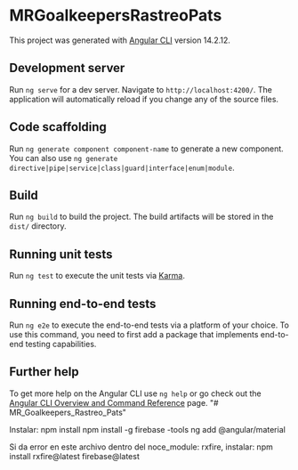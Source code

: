 # MRGoalkeepersRastreoPats

This project was generated with [Angular CLI](https://github.com/angular/angular-cli) version 14.2.12.

## Development server

Run `ng serve` for a dev server. Navigate to `http://localhost:4200/`. The application will automatically reload if you change any of the source files.

## Code scaffolding

Run `ng generate component component-name` to generate a new component. You can also use `ng generate directive|pipe|service|class|guard|interface|enum|module`.

## Build

Run `ng build` to build the project. The build artifacts will be stored in the `dist/` directory.

## Running unit tests

Run `ng test` to execute the unit tests via [Karma](https://karma-runner.github.io).

## Running end-to-end tests

Run `ng e2e` to execute the end-to-end tests via a platform of your choice. To use this command, you need to first add a package that implements end-to-end testing capabilities.

## Further help

To get more help on the Angular CLI use `ng help` or go check out the [Angular CLI Overview and Command Reference](https://angular.io/cli) page.
"# MR_Goalkeepers_Rastreo_Pats" 


Instalar:
npm install
npm install -g firebase -tools
ng add @angular/material

Si da error en este archivo dentro del noce_module: rxfire, instalar: 
npm install rxfire@latest firebase@latest


<!-- BUGS:
- Registro: Colocar advertencia que deben ser minimo 6 caracteres en contraseña.
- Lista Arqueros: al eliminar un arquero se elimina la lista entera, debo renderizar o volver a ingresar al componente para que cargue la lista con los arqueros que quedaron. 
- Lista Equipamientos: al eliminar un equipamiento se elimina la lista entera, debo renderizar o volver a ingresar al componente para que cargue la lista con los equipamientos que quedaron. 
-->

<!-- PARA SALIR A PRODUCCIÓN:
- Lista de Equipamientos: Ocultar el botón y el componente "Todo el equipamiento" (cambiarle el texto a Todos los equipamientos").
- Editar Equipamiento: Redirige a la home y debería redirigir al listado de equipamientos o a detalle de dicho equipamiento.
- Crear Equipamiento: Ocultar inputs de imagenes de partes de equipamiento.
- Home: Redirección de logout debe ser a /ingesar, no funciona redireccionamiento pero se deja así por ahora. Queda la home vacía, pero al presionar en los botones de navegación te llevan al login por el guard.
 -->

<!-- Featuring:
- Router: Ver de reutilizar lo más posible el clubParam enviandoló y no tomandolo tantas veces de la url.

- SNACKBAR: Crear un servicio y llamarlo desde ahí para no repetirlo en todos lados.

- BOLSOS:
. Aplicar estilos al dropdown de equipamiento y a la tabla que se renderiza. Ver tema imagenes. 
. Aplicar estilos en los botones de editar ubicacion y fecha, también en el formulario de ubicación.
. Se crea sección para editar la ubicación del equipamiento pero se deja suspendido el tema de colocarle fecha.
. Carrucel de fotos para subir foto de cada parte del equipamiento.

- ARQUEROS: Crear un componente que liste todos los arqueros, según linea en orden de división.

- Mejorar los permisos de quien puede eliminar en firebase.

- LOGIN: Se dispara un mensaje Error al loguearse bien.

-->

